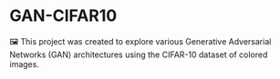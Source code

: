 # GAN-CIFAR10
🖼️ This project was created to explore various Generative Adversarial Networks (GAN) architectures using the CIFAR-10 dataset of colored images.
